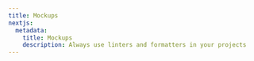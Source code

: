 ```yaml
---
title: Mockups
nextjs:
  metadata:
    title: Mockups
    description: Always use linters and formatters in your projects
---
```

